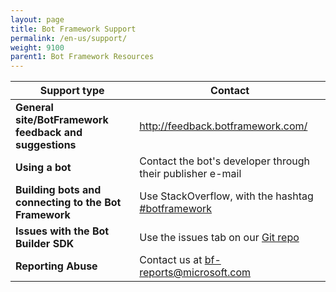 ```yaml
---
layout: page
title: Bot Framework Support
permalink: /en-us/support/
weight: 9100
parent1: Bot Framework Resources
---
```




|**Support type**                    | **Contact**                                                
|----------------------------|---------------------------------
|**General site/BotFramework feedback and suggestions**| <a href="http://feedback.botframework.com/" target="_blank">http://feedback.botframework.com/</a>
|**Using a bot** | Contact the bot's developer through their publisher e-mail                 
|**Building bots and connecting to the Bot Framework** | Use StackOverflow, with the hashtag [#botframework](https://stackoverflow.com/questions/tagged/botframework)
|**Issues with the Bot Builder SDK**| Use the issues tab on our <a href="https://github.com/Microsoft/BotBuilder/" target="_blank">Git repo</a>
|**Reporting Abuse**| Contact us at [bf-reports@microsoft.com](mailto://bf-reports@microsoft.com) 